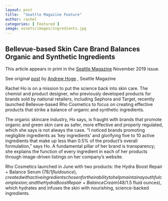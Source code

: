 ```yaml
---
layout: post
title:  "Seattle Magazine Feature"
author: rachel
categories: [ Featured ]
image: assets/images/ingredients.jpg
---
```


## **Bellevue-based Skin Care Brand Balances Organic and Synthetic Ingredients**

This article appears in print in the [Seattle Magazine](http://www.seattlemag.com/) November 2019 issue.

See original [post](http://www.seattlemag.com/health-beauty-fitness/bellevue-based-skin-care-brand-balances-organic-and-synthetic-ingredients) by [Andrew Hoge](http://seattlemag.com/users/andrew-hoge) , Seattle Magazine

Rachel Ho is on a mission to put the science back into skin care. The chemist and product designer, who previously developed products for brands sold by national retailers, including Sephora and Target, recently launched Bellevue-based Rho Cosmetics to focus on creating effective products that strike a balance of organic and synthetic ingredients.

The organic skincare industry, Ho says, is fraught with brands that promote organic and green skin care as safer, more effective and properly regulated, which she says is not always the case. “I noticed brands promoting negligible ingredients as ‘key ingredients’ and glorifying five to 10 active ingredients that make up less than 0.5% of the product’s overall formulation,” says Ho. A fundamental pillar of her brand is transparency; she explains the function of every ingredient in each of her products through image-driven listings on her company’s website.

Rho Cosmetics launched in June with two products: the Hydra Boost Repair + Balance Serum ($78/1 fluid ounce), created with active ingredients chosen for their ability to help maintain a youthful complexion; and the Hydra Boost Repair + Balance Cream ($48/1.5 fluid ounces), which hydrates and infuses the skin with nourishing, science-backed ingredients.